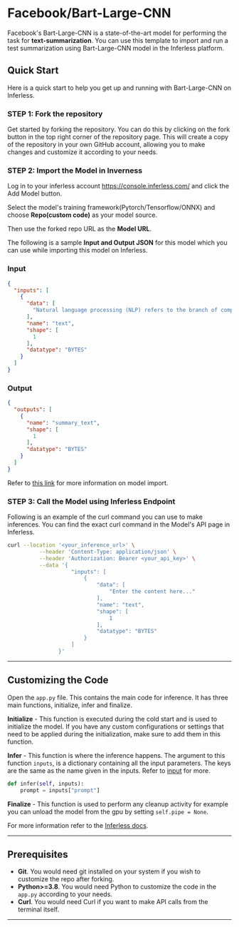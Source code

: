 # Facebook/Bart-Large-CNN

Facebook's Bart-Large-CNN is a state-of-the-art model for performing the task for **text-summarization**. You can use this template to import and run a test summarization using Bart-Large-CNN model in the Inferless platform.


##  Quick Start
Here is a quick start to help you get up and running with Bart-Large-CNN on Inferless.

### STEP 1: Fork the repository
Get started by forking the repository. You can do this by clicking on the fork button in the top right corner of the repository page.
This will create a copy of the repository in your own GitHub account, allowing you to make changes and customize it according to your needs.

### STEP 2: Import the Model in Inverness

Log in to your inferless account https://console.inferless.com/  and click the Add Model button.

Select the model's training framework(Pytorch/Tensorflow/ONNX) and choose **Repo(custom code)** as your model source.

Then use the forked repo URL as the **Model URL**.

The following is a sample **Input and Output JSON** for this model which you can use while importing this model on Inferless.

### Input
```json
{
  "inputs": [
    {
      "data": [
        "Natural language processing (NLP) refers to the branch of computer science—and more specifically, the branch of artificial intelligence or AI—concerned with giving computers the ability to understand text and spoken words in much the same way human beings can. NLP combines computational linguistics—rule-based modeling of human language—with statistical, machine learning, and deep learning models. Together, these technologies enable computers to process human language in the form of text or voice data and to ‘understand’ its full meaning, complete with the speaker or writer’s intent and sentiment."
      ],
      "name": "text",
      "shape": [
        1
      ],
      "datatype": "BYTES"
    }
  ]
}
```

### Output
```json
{
  "outputs": [
    {
      "name": "summary_text",
      "shape": [
        1
      ],
      "datatype": "BYTES"
    }
  ]
}
```

Refer to [this link](https://docs.inferless.com/integrations/github-custom-code) for more information on model import.

### STEP 3: Call the Model using Inferless Endpoint 

Following is an example of the curl command you can use to make inferences. You can find the exact curl command in the Model's API page in Inferless.

```bash
curl --location '<your_inference_url>' \
          --header 'Content-Type: application/json' \
          --header 'Authorization: Bearer <your_api_key>' \
          --data '{
                    "inputs": [
                        {
                            "data": [
                                "Enter the content here..."
                            ],
                            "name": "text",
                            "shape": [
                                1
                            ],
                            "datatype": "BYTES"
                        }
                    ]
                }'
```

---
## Customizing the Code
Open the `app.py` file. This contains the main code for inference. It has three main functions, initialize, infer and finalize.

**Initialize** -  This function is executed during the cold start and is used to initialize the model. If you have any custom configurations or settings that need to be applied during the initialization, make sure to add them in this function.

**Infer** - This function is where the inference happens. The argument to this function `inputs`, is a dictionary containing all the input parameters. The keys are the same as the name given in the inputs. Refer to [input](#input) for more.

```python
def infer(self, inputs):
    prompt = inputs["prompt"]
```

**Finalize** - This function is used to perform any cleanup activity for example you can unload the model from the gpu by setting `self.pipe = None`.




For more information refer to the [Inferless docs](https://docs.inferless.com/).


---
## Prerequisites
- **Git**. You would need git installed on your system if you wish to customize the repo after forking.
- **Python>=3.8**. You would need Python to customize the code in the `app.py` according to your needs.
- **Curl**. You would need Curl if you want to make API calls from the terminal itself.

---
